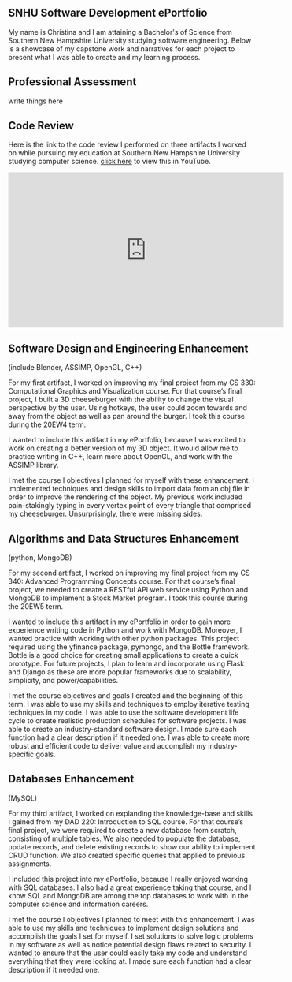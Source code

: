 ## SNHU Software Development ePortfolio
My name is Christina and I am attaining a Bachelor's of Science from Southern New Hampshire University studying software engineering. Below is a showcase of my capstone work and narratives for each project to present what I was able to create and my learning process.

## Professional Assessment
write things here

## Code Review

Here is the link to the code review I performed on three artifacts I worked on while pursuing my education at Southern New Hampshire University studying computer science. [click here](https://youtu.be/KW-qXvNUJ6U) to view this in YouTube.

<iframe width="560" height="315" src="https://www.youtube.com/embed/KW-qXvNUJ6U" frameborder="0" allow="accelerometer; autoplay; encrypted-media; gyroscope; picture-in-picture" allowfullscreen></iframe>

## Software Design and Engineering Enhancement
(include Blender, ASSIMP, OpenGL, C++)

For my first artifact, I worked on improving my final project from my CS 330: Computational Graphics and Visualization course. For that course’s final project, I built a 3D cheeseburger with the ability to change the visual perspective by the user. Using hotkeys, the user could zoom towards and away from the object as well as pan around the burger. I took this course during the 20EW4 term.

I wanted to include this artifact in my ePortfolio, because I was excited to work on creating a better version of my 3D object. It would allow me to practice writing in C++, learn more about OpenGL, and work with the ASSIMP library.

I met the course I objectives I planned for myself with these enhancement. I implemented techniques and design skills to import data from an obj file in order to improve the rendering of the object. My previous work included pain-stakingly typing in every vertex point of every triangle that comprised my cheeseburger. Unsurprisingly, there were missing sides.

## Algorithms and Data Structures Enhancement
(python, MongoDB)

For my second artifact, I worked on improving my final project from my CS 340: Advanced Programming Concepts course. For that course’s final project, we needed to create a RESTful API web service using Python and MongoDB to implement a Stock Market program. I took this course during the 20EW5 term.

I wanted to include this artifact in my ePortfolio in order to gain more experience writing code in Python and work with MongoDB. Moreover, I wanted practice with working with other python packages. This project required using the yfinance package, pymongo, and the Bottle framework. Bottle is a good choice for creating small applications to create a quick prototype. For future projects, I plan to learn and incorporate using Flask and Django as these are more popular frameworks due to scalability, simplicity, and power/capabilities.

I met the course objectives and goals I created and the beginning of this term. I was able to use my skills and techniques to employ iterative testing techniques in my code. I was able to use the software development life cycle to create realistic production schedules for software projects. I was able to create an industry-standard software design. I made sure each function had a clear description if it needed one. I was able to create more robust and efficient code to deliver value and accomplish my industry-specific goals.

## Databases Enhancement
(MySQL)

For my third artifact, I worked on explanding the knowledge-base and skills I gained from my DAD 220: Introduction to SQL course. For that course’s final project, we were required to create a new database from scratch, consisting of multiple tables. We also needed to populate the database, update records, and delete existing records to show our ability to implement CRUD function. We also created specific queries that applied to previous assignments.

I included this project into my ePortfolio, because I really enjoyed working with SQL databases. I also had a great experience taking that course, and I know SQL and MongoDB are among the top databases to work with in the computer science and information careers.

I met the course I objectives I planned to meet with this enhancement. I was able to use my skills and techniques to implement design solutions and accomplish the goals I set for myself. I set solutions to solve logic problems in my software as well as notice potential design flaws related to security. I wanted to ensure that the user could easily take my code and understand everything that they were looking at. I made sure each function had a clear description if it needed one.
